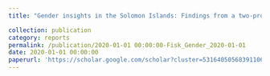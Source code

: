 ```yaml
---
title: "Gender insights in the Solomon Islands: Findings from a two-province study using the Individual Deprivation Measure"

collection: publication
category: reports
permalink: /publication/2020-01-01 00:00:00-Fisk_Gender_2020-01-01
date: 2020-01-01 00:00:00
paperurl: 'https://scholar.google.com/scholar?cluster=5316405056839110626&hl=en&oi=scholarr'
---
```

